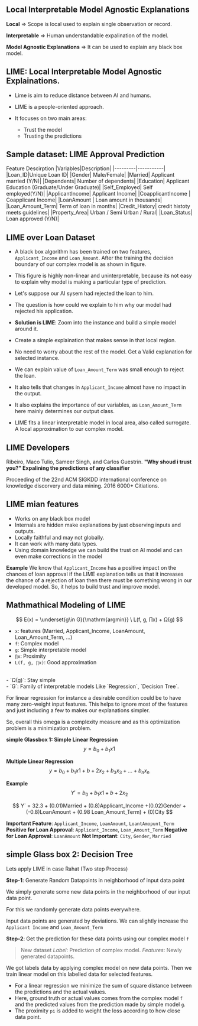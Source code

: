 ## Local Interpretable Model Agnostic Explanations

**Local** => Scope is local used to explain single observation or record.

**Interpretable** => Human understandable expalination of the model.

**Model Agnostic Explanations** => It can be used to explain any black box model.

## LIME: Local Interpretable Model Agnostic Explainations.

- Lime is aim to reduce distance between AI and humans.

- LIME is a people-oriented approach.
- It focuses on two main areas:
  - Trust the model
  - Trusting the predictions

## Sample dataset: LIME Approval Prediction

Feature Descirption
|Variables|Description|
|---------|-----------|
|Loan_ID|Unique Loan ID|
|Gender| Male/Female|
|Married| Applicant married (Y/N)|
|Dependents| Number of dependents|
|Education| Applicant Education (Graduate/Under Graduate)|
|Self_Employed| Self employed(Y/N)|
|ApplicantIncome| Applicant Income|
|CoapplicantIncome | Coapplicant Income|
|LoanAmount | Loan amount in thousands|
|Loan_Amount_Term| Term of loan in months|
|Credit_History| credit histoty meets guidelines|
|Property_Area| Urban / Semi Urban / Rural|
|Loan_Status| Loan approved (Y/N)|

## LIME over Loan Dataset

- A black box algorithm has been trained on two features, `Applicant_Income` and `Loan_Amount`. After the training the decision boundary of our complex model is as shown in figure.

- This figure is highly non-linear and uninterpretable, because its not easy to explain why model is making a particular type of prediction.

- Let's suppose our AI sysem had rejected the loan to him.
- The question is how could we explain to him why our model had rejected his application.
- **Solution is LIME**: Zoom into the instance and build a simple model around it.
- Create a simple explaination that makes sense in that local region.
- No need to worry about the rest of the model. Get a Valid explanation for selected instance.
- We can explain value of `Loan_Amount_Term` was small enough to reject the loan.
- It also tells that changes in `Applicant_Income` almost have no impact in the output.
- It also explains the importance of our variables, as `Loan_Amount_Term` here mainly determines our output class.
- LIME fits a linear interpretable model in local area, also called surrogate. A local approximation to our complex model.

## LIME Developers

Ribeiro, Maco Tulio, Sameer Singh, and Carlos Guestrin. **"Why shoud i trust you?" Expalining the predictions of any classifier** 

Proceeding of the 22nd ACM SIGKDD international conference on knowledge discorvery and data mining. 2016 6000+ Citiations.

## LIME mian features

- Works on any black box model
- Internals are hidden make explanations by just observing inputs and outputs.
- Locally faithful and may not globally.
- It can work with many data types.
- Using domain knowledge we can build the trust on AI model and can even make corrections in the model

**Example**
We know that `Applicant_Income` has a positive impact on the chances of loan approval if the LIME explanation tells us that it increases the chance of a rejection of loan then there must be something wrong in our developed model. So, it helps to build trust and improve model.

## Mathmathical Modeling of LIME

$$
E(x) = \underset{g\in G}{\mathrm{argmin}} \ L(f, g, ∏x) + Ω(g)
$$

- `x`: features (Married, Applicant_Income, LoanAmount, Loan_Amount_Term, ...)
- `f`: Complex model
- `g`: Simple interpretable model
- `∏x`: Proximity
- `L(f, g, ∏x)`: Good approximation
</br>
- `Ω(g)`: Stay simple
</br>
- `G`: Family of interpretable models Like `Regression`, `Decision Tree`.

For linear regression for instance a desirable condition could be to have many zero-weight input features.
This helps to ignore most of the features and just including a few to makes our explanations simpler.

So, overall this omega is a complexity measure and as this optimization problem is a minimization problem.

**simple Glassbox 1: Simple Linear Regression**
$$
y = b_0 + b_1x1
$$

**Multiple Linear Regression**
$$
y = b_0 + b_1x1 + b+2x_2 + b_3x_3 + ... + b_nx_n 
$$

**Example**
$$
Y' = b_0 + b_1x1 + b+2x_2
$$

$$
Y` = 32.3 + (0.01)Married + (0.8)Applicant_Income +(0.02)Gender + (-0.8)LoanAmount + (0.98 Loan_Amount_Term) + (0)City
$$

**Important Feature**: `Applicant_Income`, `LoanAmount`, `LoantAmopunt_Term`
**Positive for Loan Approval**: `Applicant_Income`, `Loan_Amount_Term`
**Negative for Loan Approval**: `LoanAmount`
**Not Important**: `City`, `Gender`, `Married`

**simple Glass box 2: Decision Tree**
----

Lets apply LIME in case Rahat (Two step Process)

**Step-1**: Generate Random Datapoints in neighborhood of input data point

We simply generate some new data points in the neighborhood of our input data point.

For this we randomly generate data points everywhere.

Input data points are generated by deviations. We can slightly increase the `Applicant Income` and `Loan_Amount_Term`

**Step-2**: Get the prediction for these data points using our complex model `f`


> New dataset
> *Label*: Prediction of complex model.
> *Features*: Newly generated datapoints.

We got labels data by applying complex model on new data points. Then we train linear model on this labelled data for selected features.

- For a linear regression we minimize the sum of square distance between the predictions and the actual values.
- Here, ground truth or actual values comes from the complex model `f` and the predicted values from the prediction made by simple model `g`.
- The proximity `pi` is added to weight the loss according to how close data point.